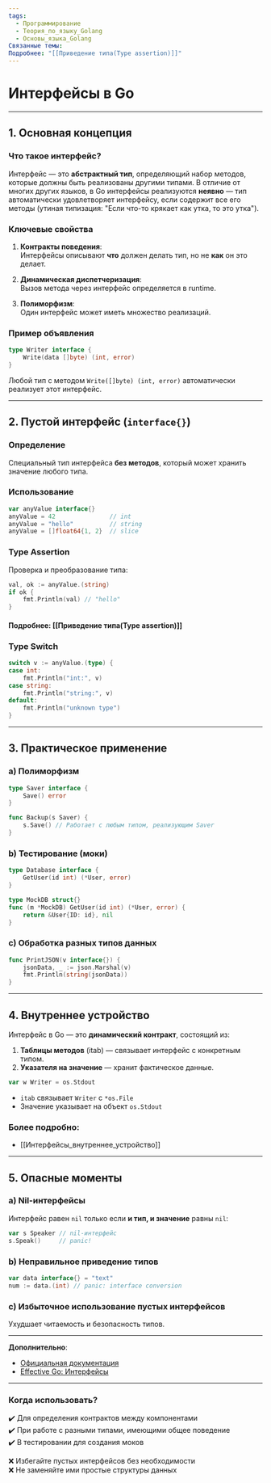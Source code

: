 ```yaml
---
tags:
  - Программирование
  - Теория_по_языку_Golang
  - Основы_языка_Golang
Связанные темы:
Подробнее: "[[Приведение типа(Type assertion)]]"
---
```

# **Интерфейсы в Go**  

---

## **1. Основная концепция**  
### **Что такое интерфейс?**  
Интерфейс — это **абстрактный тип**, определяющий набор методов, которые должны быть реализованы другими типами. В отличие от многих других языков, в Go интерфейсы реализуются **неявно** — тип автоматически удовлетворяет интерфейсу, если содержит все его методы (утиная типизация: "Если что-то крякает как утка, то это утка").  

### **Ключевые свойства**  
1. **Контракты поведения**:  
   Интерфейсы описывают **что** должен делать тип, но не **как** он это делает.  

2. **Динамическая диспетчеризация**:  
   Вызов метода через интерфейс определяется в runtime.  

3. **Полиморфизм**:  
   Один интерфейс может иметь множество реализаций.  

### **Пример объявления**  
```go
type Writer interface {
    Write(data []byte) (int, error)
}
```  
Любой тип с методом `Write([]byte) (int, error)` автоматически реализует этот интерфейс.  

---

## **2. Пустой интерфейс (`interface{}`)**  
### **Определение**  
Специальный тип интерфейса **без методов**, который может хранить значение любого типа.  

### **Использование**  
```go
var anyValue interface{}  
anyValue = 42               // int  
anyValue = "hello"          // string  
anyValue = []float64{1, 2}  // slice  
```  

### **Type Assertion**  
Проверка и преобразование типа:  
```go
val, ok := anyValue.(string)  
if ok {  
    fmt.Println(val) // "hello"  
}  
```  
#### Подробнее: [[Приведение типа(Type assertion)]]
### **Type Switch**  
```go
switch v := anyValue.(type) {  
case int:  
    fmt.Println("int:", v)  
case string:  
    fmt.Println("string:", v)  
default:  
    fmt.Println("unknown type")  
}  
```  

---

## **3. Практическое применение**  
### **a) Полиморфизм**  
```go
type Saver interface {  
    Save() error  
}  

func Backup(s Saver) {  
    s.Save() // Работает с любым типом, реализующим Saver  
}  
```  

### **b) Тестирование (моки)**  
```go
type Database interface {  
    GetUser(id int) (*User, error)  
}  

type MockDB struct{}  
func (m *MockDB) GetUser(id int) (*User, error) {  
    return &User{ID: id}, nil  
}  
```  

### **c) Обработка разных типов данных**  
```go
func PrintJSON(v interface{}) {  
    jsonData, _ := json.Marshal(v)  
    fmt.Println(string(jsonData))  
}  
```  

---

## **4. Внутреннее устройство**  
Интерфейс в Go — это **динамический контракт**, состоящий из:  
1. **Таблицы методов** (itab) — связывает интерфейс с конкретным типом.  
2. **Указателя на значение** — хранит фактическое данные.  

```go
var w Writer = os.Stdout  
```  
- `itab` связывает `Writer` с `*os.File`  
- Значение указывает на объект `os.Stdout`  

### **Более подробно:**
- [[Интерфейсы_внутреннее_устройство]]

---

## **5. Опасные моменты**  
### **a) Nil-интерфейсы**  
Интерфейс равен `nil` только если **и тип, и значение** равны `nil`:  
```go
var s Speaker // nil-интерфейс  
s.Speak()     // panic!  
```  

### **b) Неправильное приведение типов**  
```go
var data interface{} = "text"  
num := data.(int) // panic: interface conversion  
```  

### **c) Избыточное использование пустых интерфейсов**  
Ухудшает читаемость и безопасность типов.  

---

**Дополнительно**:  
- [Официальная документация](https://go.dev/ref/spec#Interface_types)  
- [Effective Go: Интерфейсы](https://go.dev/doc/effective_go#interfaces)  

---

### **Когда использовать?**  
✔️ Для определения контрактов между компонентами  
✔️ При работе с разными типами, имеющими общее поведение  
✔️ В тестировании для создания моков  

❌ Избегайте пустых интерфейсов без необходимости  
❌ Не заменяйте ими простые структуры данных